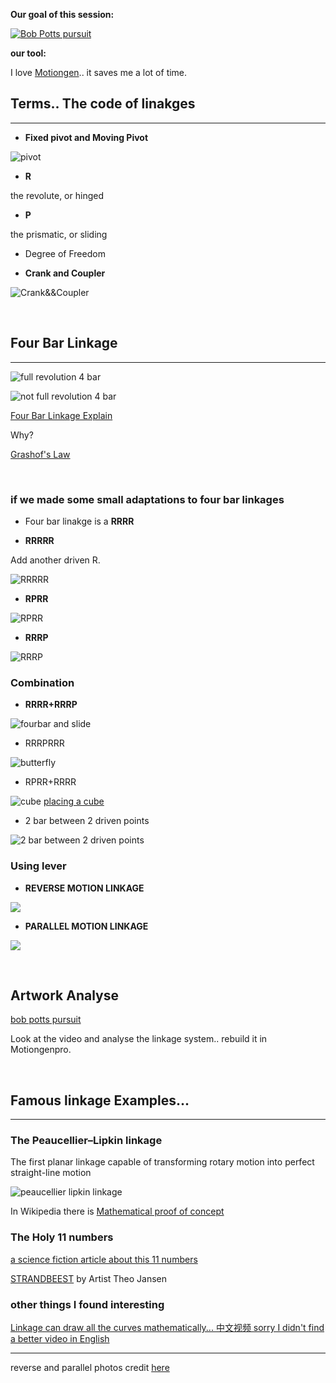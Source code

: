 **Our goal of this session:**

[![Bob Potts pursuit](http://www.mbandf.com/_newsletters/140701_MAD27m48/images/down/BobPotts-PursuitTwo_1440.jpg)](https://vimeo.com/99242581)

**our tool:**

I love [Motiongen](http://motiongenpro.appspot.com/).. it saves me a lot of time.

## **Terms.. The code of linakges**

---

- **Fixed pivot and Moving Pivot**

![pivot](https://technologystudent.com/cams/linkag1a.gif)

- **R**

the revolute, or hinged

- **P**

the prismatic, or sliding

- Degree of Freedom

- **Crank and Coupler**

![Crank&&Coupler](https://www.brainbell.com/creo/images/image001.jpg)

<p>&nbsp;</p>


## **Four Bar Linkage**

---

![full revolution 4 bar](images/linkage/fourbarfull.gif)

![not full revolution 4 bar](images/linkage/fourbarnotfull.gif)

[Four Bar Linkage Explain](https://youtu.be/Vh8r_Cpfb8Q)

Why?

[Grashof's Law](https://youtu.be/h8bz4ni6mdY)

<p>&nbsp;</p>

### **if we made some small adaptations to four bar linkages**

- Four bar linakge is a **RRRR**

- **RRRRR**

Add another driven R.

![RRRRR](images/linkage/2barbetween.gif)

- **RPRR**

![RPRR](images/linkage/RPRR.gif)

- **RRRP**

![RRRP](images/linkage/RRRP.gif)

### **Combination**

- **RRRR+RRRP**

![fourbar and slide](images/linkage/fourbar&slide.gif)

- RRRPRRR

![butterfly](images/linkage/butterfly.gif)

- RPRR+RRRR

![cube](images/linkage/movecube.gif)
[placing a cube](https://youtu.be/IJASpyZ_vtY)

- 2 bar between 2 driven points

![2 bar between 2 driven points](images/linkage/2barbetween.gif)

### **Using lever**

- **REVERSE MOTION LINKAGE**

![](https://technologystudent.com/cams/linkag1a.gif)


- **PARALLEL MOTION LINKAGE**

![](https://technologystudent.com/cams/linkag2a.gif)


<p>&nbsp;</p>

## Artwork Analyse

[bob potts pursuit](https://vimeo.com/99242581)

Look at the video and analyse the linkage system.. rebuild it in Motiongenpro.

<p>&nbsp;</p>

## Famous linkage Examples...

---

### **The Peaucellier–Lipkin linkage**

The first planar linkage capable of transforming rotary motion into perfect straight-line motion

![peaucellier lipkin linkage](images/peaucellier–lipkin-linkage.gif)

In Wikipedia there is [Mathematical proof of concept](https://en.wikipedia.org/wiki/Peaucellier%E2%80%93Lipkin_linkage)


### **The Holy 11 numbers**

[a science fiction article about this 11 numbers](https://clarkesworldmagazine.com/theodoridou_02_14/)

[STRANDBEEST](https://youtu.be/LewVEF2B_pM) by Artist Theo Jansen

### other things I found interesting

[Linkage can draw all the curves mathematically... 中文视频 sorry I didn't find a better video in English](https://www.bilibili.com/video/BV18h411W78v?share_source=copy_web)

---

reverse and parallel photos credit [here](https://technologystudent.com/cams/link1.htm)